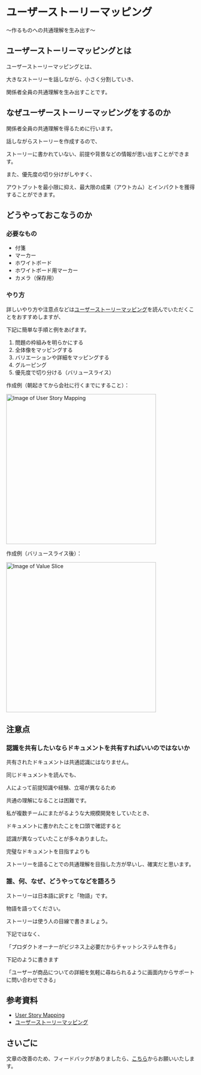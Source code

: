 # ユーザーストーリーマッピング

〜作るものへの共通理解を生み出す〜

## ユーザーストーリーマッピングとは

ユーザーストーリーマッピングとは、

大きなストーリーを話しながら、小さく分割していき、

関係者全員の共通理解を生み出すことです。

## なぜユーザーストーリーマッピングをするのか

関係者全員の共通理解を得るために行います。

話しながらストーリーを作成するので、

ストーリーに書かれていない、前提や背景などの情報が思い出すことができます。

また、優先度の切り分けがしやすく、

アウトプットを最小限に抑え、最大限の成果（アウトカム）とインパクトを獲得することができます。

## どうやっておこなうのか

### 必要なもの

* 付箋
* マーカー
* ホワイトボード
* ホワイトボード用マーカー
* カメラ（保存用）

### やり方

詳しいやり方や注意点などは[ユーザーストーリーマッピング](https://www.amazon.co.jp/%E3%83%A6%E3%83%BC%E3%82%B6%E3%83%BC%E3%82%B9%E3%83%88%E3%83%BC%E3%83%AA%E3%83%BC%E3%83%9E%E3%83%83%E3%83%94%E3%83%B3%E3%82%B0-Jeff-Patton/dp/4873117321)を読んでいただくことをおすすめしますが、

下記に簡単な手順と例をあげます。

1. 問題の枠組みを明らかにする
1. 全体像をマッピングする
1. バリエーションや詳細をマッピングする
1. グルーピング
1. 優先度で切り分ける（バリュースライス）

作成例（朝起きてから会社に行くまでにすること）：

<img src="/user-story-mapping.jpg" alt="Image of User Story Mapping" width="400"/>

作成例（バリュースライス後）：

<img src="/user-story-mapping-value-slice.jpg" alt="Image of Value Slice" width="400"/>

## 注意点

### 認識を共有したいならドキュメントを共有すればいいのではないか

共有されたドキュメントは共通認識にはなりません。

同じドキュメントを読んでも、

人によって前提知識や経験、立場が異なるため

共通の理解になることは困難です。

私が複数チームにまたがるような大規模開発をしていたとき、

ドキュメントに書かれたことを口頭で確認すると

認識が異なっていたことが多々ありました。

完璧なドキュメントを目指すよりも

ストーリーを語ることでの共通理解を目指した方が早いし、確実だと思います。

### 誰、何、なぜ、どうやってなどを語ろう

ストーリーは日本語に訳すと「物語」です。

物語を語ってください。

ストーリーは使う人の目線で書きましょう。

下記ではなく、

「プロダクトオーナーがビジネス上必要だからチャットシステムを作る」

下記のように書きます

「ユーザーが商品についての詳細を気軽に尋ねられるように画面内からサポートに問い合わせできる」

## 参考資料
* [User Story Mapping](https://openpracticelibrary.com/practice/user-story-mapping/)
* [ユーザーストーリーマッピング](https://www.amazon.co.jp/%E3%83%A6%E3%83%BC%E3%82%B6%E3%83%BC%E3%82%B9%E3%83%88%E3%83%BC%E3%83%AA%E3%83%BC%E3%83%9E%E3%83%83%E3%83%94%E3%83%B3%E3%82%B0-Jeff-Patton/dp/4873117321)

## さいごに

文章の改善のため、フィードバックがありましたら、[こちら](https://forms.gle/TKUJ2Gs9EoH2jQvp7)からお願いいたします。
